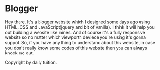 # Blogger

Hey there. It's a blogger website which I designed some days ago using HTML, CSS and JavaScript(jquery and bit of vanilla). I think it will help you out building a website like mines. And of course it's a fully responsive website so no matter which viewporth deviece you're using it's gonna suppot. So, if you have any thing to understand about this website, in case you don't really know some codes of this website then you can always knock me out.

Copyright by daily tuition.
